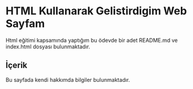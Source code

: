 # HTML Kullanarak Gelistirdigim Web Sayfam

Html eğitimi kapsamında yaptığım bu ödevde bir adet README.md ve index.html dosyası bulunmaktadır.

## İçerik 
Bu sayfada kendi hakkımda bilgiler bulunmaktadır.